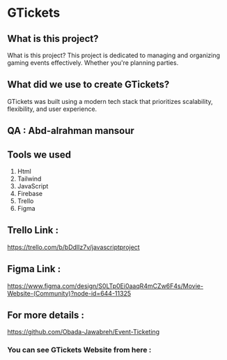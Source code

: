 # GTickets

## What is this project?
What is this project? This project is dedicated to managing and organizing gaming events effectively. Whether you're planning parties.

## What did we use to create GTickets?
GTickets was built using a modern tech stack that prioritizes scalability, flexibility, and user experience.

## QA : Abd-alrahman mansour

## Tools we used 
1. Html
2. Tailwind 
3. JavaScript
4. Firebase
5. Trello
6. Figma

## Trello Link :
https://trello.com/b/bDdlIz7v/javascriptproject

## Figma Link :
https://www.figma.com/design/S0LTp0Ei0aaqR4mCZw6F4s/Movie-Website-(Community)?node-id=644-11325

## For more details :
https://github.com/Obada-Jawabreh/Event-Ticketing

### You can see GTickets Website from here : 
